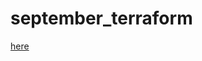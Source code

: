 # september_terraform 
[here](https://mvnrepository.com/artifact/org.jacoco/jacoco-maven-plugin/0.8.3)
